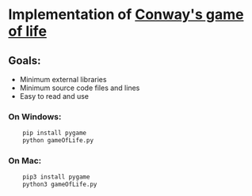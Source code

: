 # Implementation of [Conway's game of life](https://en.wikipedia.org/wiki/Conway%27s_Game_of_Life)

## Goals: 
* Minimum external libraries
* Minimum source code files and lines
* Easy to read and use

### On Windows:
```cmd
    pip install pygame
    python gameOfLife.py  
```
### On Mac:
```bash
    pip3 install pygame
    python3 gameOfLife.py  
```